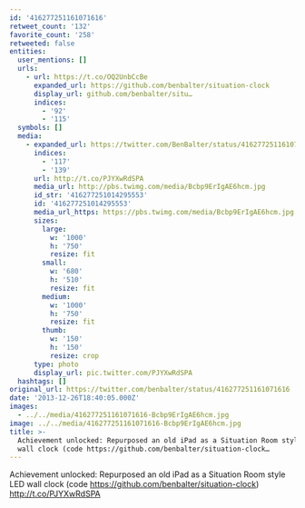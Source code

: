 ```yaml
---
id: '416277251161071616'
retweet_count: '132'
favorite_count: '258'
retweeted: false
entities:
  user_mentions: []
  urls:
    - url: https://t.co/OQ2UnbCcBe
      expanded_url: https://github.com/benbalter/situation-clock
      display_url: github.com/benbalter/situ…
      indices:
        - '92'
        - '115'
  symbols: []
  media:
    - expanded_url: https://twitter.com/BenBalter/status/416277251161071616/photo/1
      indices:
        - '117'
        - '139'
      url: http://t.co/PJYXwRdSPA
      media_url: http://pbs.twimg.com/media/Bcbp9ErIgAE6hcm.jpg
      id_str: '416277251014295553'
      id: '416277251014295553'
      media_url_https: https://pbs.twimg.com/media/Bcbp9ErIgAE6hcm.jpg
      sizes:
        large:
          w: '1000'
          h: '750'
          resize: fit
        small:
          w: '680'
          h: '510'
          resize: fit
        medium:
          w: '1000'
          h: '750'
          resize: fit
        thumb:
          w: '150'
          h: '150'
          resize: crop
      type: photo
      display_url: pic.twitter.com/PJYXwRdSPA
  hashtags: []
original_url: https://twitter.com/benbalter/status/416277251161071616
date: '2013-12-26T18:40:05.000Z'
images:
  - ../../media/416277251161071616-Bcbp9ErIgAE6hcm.jpg
image: ../../media/416277251161071616-Bcbp9ErIgAE6hcm.jpg
title: >-
  Achievement unlocked: Repurposed an old iPad as a Situation Room style LED
  wall clock (code https://github.com/benbalter/situation-clock…
---
```


Achievement unlocked: Repurposed an old iPad as a Situation Room style LED wall clock (code https://github.com/benbalter/situation-clock) http://t.co/PJYXwRdSPA